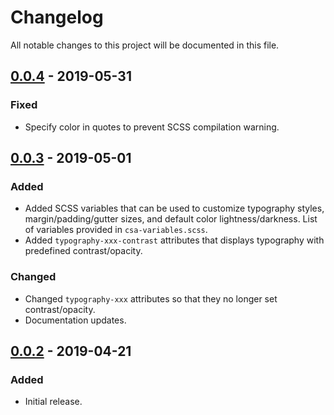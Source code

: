 # Changelog
All notable changes to this project will be documented in this file.

## [0.0.4] - 2019-05-31

### Fixed

- Specify color in quotes to prevent SCSS compilation warning.

## [0.0.3] - 2019-05-01

### Added
- Added SCSS variables that can be used to customize typography styles, margin/padding/gutter sizes, and default color lightness/darkness. List of variables provided in `csa-variables.scss`.
- Added `typography-xxx-contrast` attributes that displays typography with predefined contrast/opacity.

### Changed
- Changed `typography-xxx` attributes so that they no longer set contrast/opacity.
- Documentation updates.


## [0.0.2] - 2019-04-21
### Added
- Initial release.

[Unreleased]: https://github.com/kctang/common-style-attributes/compare/v0.0.4...HEAD
[0.0.4]: https://github.com/kctang/common-style-attributes/compare/v0.0.3...v0.0.4
[0.0.3]: https://github.com/kctang/common-style-attributes/compare/v0.0.2...v0.0.3
[0.0.2]: https://github.com/kctang/common-style-attributes/releases/tag/v0.0.2
